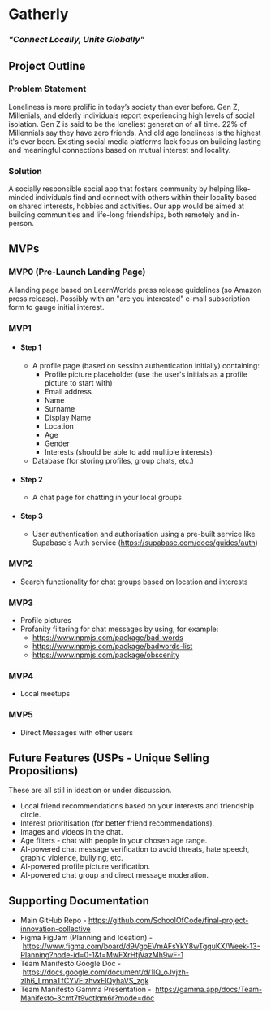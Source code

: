 # Gatherly

### _"Connect Locally, Unite Globally"_

## Project Outline

### Problem Statement

Loneliness is more prolific in today’s society than ever before. Gen Z, Millenials, and elderly individuals report experiencing high levels of social isolation. Gen Z is said to be the loneliest generation of all time. 22% of Millennials say they have zero friends. And old age loneliness is the highest it's ever been. Existing social media platforms lack focus on building lasting and meaningful connections based on mutual interest and locality.

### Solution

A socially responsible social app that fosters community by helping like-minded individuals find and connect with others within their locality based on shared interests, hobbies and activities. Our app would be aimed at building communities and life-long friendships, both remotely and in-person.

## MVPs

### MVP0 (Pre-Launch Landing Page)

A landing page based on LearnWorlds press release guidelines (so Amazon press release). Possibly with an "are you interested" e-mail subscription form to gauge initial interest.

### MVP1

- #### Step 1

  - A profile page (based on session authentication initially) containing:
    - Profile picture placeholder (use the user's initials as a profile picture to start with)
    - Email address
    - Name
    - Surname
    - Display Name
    - Location
    - Age
    - Gender
    - Interests (should be able to add multiple interests)
  - Database (for storing profiles, group chats, etc.)

- #### Step 2

  - A chat page for chatting in your local groups

- #### Step 3

  - User authentication and authorisation using a pre-built service like Supabase's Auth service (https://supabase.com/docs/guides/auth)

### MVP2

- Search functionality for chat groups based on location and interests

### MVP3

- Profile pictures
- Profanity filtering for chat messages by using, for example:
  - https://www.npmjs.com/package/bad-words
  - https://www.npmjs.com/package/badwords-list
  - https://www.npmjs.com/package/obscenity

### MVP4

- Local meetups

### MVP5

- Direct Messages with other users

## Future Features (USPs - Unique Selling Propositions)

These are all still in ideation or under discussion.

- Local friend recommendations based on your interests and friendship circle.
- Interest prioritisation (for better friend recommendations).
- Images and videos in the chat.
- Age filters - chat with people in your chosen age range.
- AI-powered chat message verification to avoid threats, hate speech, graphic violence, bullying, etc.
- AI-powered profile picture verification.
- AI-powered chat group and direct message moderation.

## Supporting Documentation

- Main GitHub Repo - https://github.com/SchoolOfCode/final-project-innovation-collective
- Figma FigJam (Planning and Ideation) - https://www.figma.com/board/d9VgoEVmAFsYkY8wTgquKX/Week-13-Planning?node-id=0-1&t=MwFXrHtjVazMh9wF-1
- Team Manifesto Google Doc - https://docs.google.com/document/d/1lQ_oJvjzh-zlh6_LrnnaTfCYVEizhvxElQyhaVS_zgk
- Team Manifesto Gamma Presentation -  https://gamma.app/docs/Team-Manifesto-3cmt7t9votlqm6r?mode=doc
